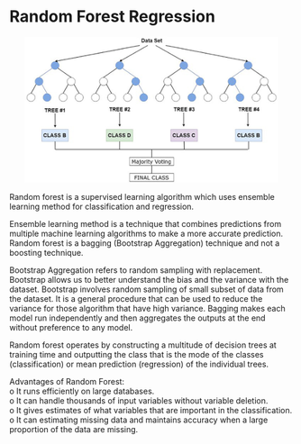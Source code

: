# Random Forest Regression
<p align="center">
  <img src="Save files/RF Algorithm.jpg" width="450" title="Random Forest Regression">
</p>
Random forest is a supervised learning algorithm which uses ensemble learning method for classification and regression. </br>

Ensemble learning method is a technique that combines predictions from multiple machine learning algorithms to make a more accurate prediction. Random forest is a bagging (Bootstrap Aggregation) technique and not a boosting technique.</br>

Bootstrap Aggregation refers to random sampling with replacement. Bootstrap allows us to better understand the bias and the variance with the dataset. Bootstrap involves random sampling of small subset of data from the dataset. It is a general procedure that can be used to reduce the variance for those algorithm that have high variance. Bagging makes each model run independently and then aggregates the outputs at the end without preference to any model.</br>

Random forest operates by constructing a multitude of decision trees at training time and outputting the class that is the mode of the classes (classification) or mean prediction (regression) of the individual trees.</br>

Advantages of Random Forest:</br>
o	It runs efficiently on large databases.</br>
o	It can handle thousands of input variables without variable deletion.</br>
o	It gives estimates of what variables that are important in the classification.</br>
o	It can estimating missing data and maintains accuracy when a large proportion of the data are missing.</br>
